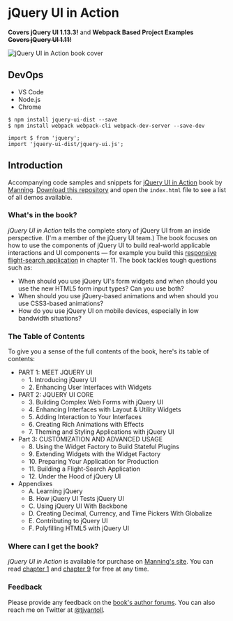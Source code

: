 # jQuery UI in Action
**Covers jQuery UI 1.13.3!** and **Webpack Based Project Examples**  
~~**Covers jQuery UI 1.11!**~~  

<img src="https://www.tjvantoll.com/images/book.jpg" alt="jQuery UI in Action book cover">

## DevOps

- VS Code
- Node.js
- Chrome

```
$ npm install jquery-ui-dist --save
$ npm install webpack webpack-cli webpack-dev-server --save-dev
```

```
import $ from 'jquery';
import 'jquery-ui-dist/jquery-ui.js';
```

## Introduction

Accompanying code samples and snippets for [jQuery UI in Action](http://tjvantoll.com/jquery-ui-in-action.html) book by [Manning](http://manning.com). [Download this repository](https://github.com/tjvantoll/jquery-ui-in-action-demos/archive/master.zip) and open the `index.html` file to see a list of all demos available.



### What's in the book?

*jQuery UI in Action* tells the complete story of jQuery UI from an inside perspective. (I'm a member of the jQuery UI team.) The book focuses on how to use the components of jQuery UI to build real-world applicable interactions and UI components — for example you build this [responsive flight-search application](http://jsfiddle.net/tj_vantoll/ujwWL/) in chapter 11. The book tackles tough questions such as:

* When should you use jQuery UI's form widgets and when should you use the new HTML5 form input types? Can you use both?
* When should you use jQuery-based animations and when should you use CSS3-based animations?
* How do you use jQuery UI on mobile devices, especially in low bandwidth situations?

### The Table of Contents

To give you a sense of the full contents of the book, here's its table of contents:

<ul>
	<li>PART 1: MEET JQUERY UI
		<ul>
			<li>1. Introducing jQuery UI</li>
			<li>2. Enhancing User Interfaces with Widgets</li>
		</ul>
	</li>
	<li>PART 2: JQUERY UI CORE
		<ul>
			<li>3. Building Complex Web Forms with jQuery UI</li>
			<li>4. Enhancing Interfaces with Layout & Utility Widgets</li>
			<li>5. Adding Interaction to Your Interfaces</li>
			<li>6. Creating Rich Animations with Effects</li>
			<li>7. Theming and Styling Applications with jQuery UI</li>
		</ul>
	</li>
	<li>Part 3: CUSTOMIZATION AND ADVANCED USAGE
		<ul>
			<li>8. Using the Widget Factory to Build Stateful Plugins</li>
			<li>9. Extending Widgets with the Widget Factory</li>
			<li>10. Preparing Your Application for Production</li>
			<li>11. Building a Flight-Search Application</li>
			<li>12. Under the Hood of jQuery UI</li>
		</ul>
	</li>
	<li>Appendixes
		<ul>
			<li>A. Learning jQuery </li>
			<li>B. How jQuery UI Tests jQuery UI </li>
			<li>C. Using jQuery UI With Backbone </li>
			<li>D. Creating Decimal, Currency, and Time Pickers With Globalize </li>
			<li>E. Contributing to jQuery UI </li>
			<li>F. Polyfilling HTML5 with jQuery UI</li>
		</ul>
	</li>
</ul>

### Where can I get the book?

*jQuery UI in Action* is available for purchase on [Manning's site](http://tjvantoll.com/jquery-ui-in-action.html). You can read [chapter 1](http://manning.com/vantoll/jQueryUI_CH01.pdf) and [chapter 9](http://manning.com/vantoll/jQueryUI_CH09.pdf) for free at any time.

### Feedback

Please provide any feedback on the [book's author forums](http://www.manning-sandbox.com/forum.jspa?forumID=889). You can also reach me on Twitter at [@tjvantoll](https://twitter.com/tjvantoll).
